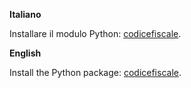 **Italiano**

Installare il modulo Python:
[codicefiscale](https://pypi.python.org/pypi/codicefiscale).

**English**

Install the Python package:
[codicefiscale](https://pypi.python.org/pypi/codicefiscale).
